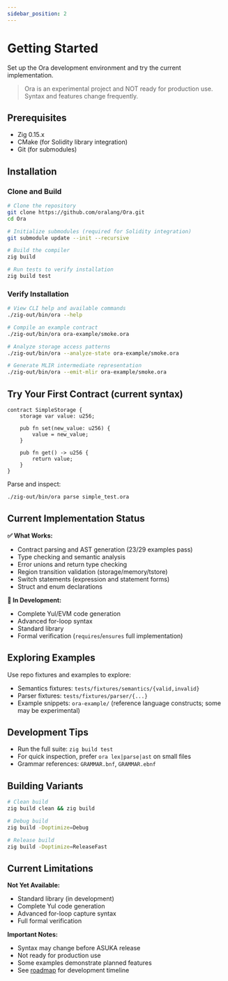 ```yaml
---
sidebar_position: 2
---
```


# Getting Started

Set up the Ora development environment and try the current implementation.

> Ora is an experimental project and NOT ready for production use. Syntax and features change frequently.

## Prerequisites

- Zig 0.15.x
- CMake (for Solidity library integration)
- Git (for submodules)

## Installation

### Clone and Build

```bash
# Clone the repository
git clone https://github.com/oralang/Ora.git
cd Ora

# Initialize submodules (required for Solidity integration)
git submodule update --init --recursive

# Build the compiler
zig build

# Run tests to verify installation
zig build test
```

### Verify Installation

```bash
# View CLI help and available commands
./zig-out/bin/ora --help

# Compile an example contract
./zig-out/bin/ora ora-example/smoke.ora

# Analyze storage access patterns
./zig-out/bin/ora --analyze-state ora-example/smoke.ora

# Generate MLIR intermediate representation
./zig-out/bin/ora --emit-mlir ora-example/smoke.ora
```

## Try Your First Contract (current syntax)

```ora
contract SimpleStorage {
    storage var value: u256;

    pub fn set(new_value: u256) {
        value = new_value;
    }

    pub fn get() -> u256 {
        return value;
    }
}
```

Parse and inspect:

```bash
./zig-out/bin/ora parse simple_test.ora
```

## Current Implementation Status

**✅ What Works:**
- Contract parsing and AST generation (23/29 examples pass)
- Type checking and semantic analysis
- Error unions and return type checking
- Region transition validation (storage/memory/tstore)
- Switch statements (expression and statement forms)
- Struct and enum declarations

**🚧 In Development:**
- Complete Yul/EVM code generation
- Advanced for-loop syntax
- Standard library
- Formal verification (`requires`/`ensures` full implementation)

## Exploring Examples

Use repo fixtures and examples to explore:

- Semantics fixtures: `tests/fixtures/semantics/{valid,invalid}`
- Parser fixtures: `tests/fixtures/parser/{...}`
- Example snippets: `ora-example/` (reference language constructs; some may be experimental)

## Development Tips

- Run the full suite: `zig build test`
- For quick inspection, prefer `ora lex|parse|ast` on small files
- Grammar references: `GRAMMAR.bnf`, `GRAMMAR.ebnf`

## Building Variants

```bash
# Clean build
zig build clean && zig build

# Debug build
zig build -Doptimize=Debug

# Release build
zig build -Doptimize=ReleaseFast
```

## Current Limitations

**Not Yet Available:**
- Standard library (in development)
- Complete Yul code generation
- Advanced for-loop capture syntax
- Full formal verification

**Important Notes:**
- Syntax may change before ASUKA release
- Not ready for production use
- Some examples demonstrate planned features
- See [roadmap](./roadmap-to-asuka.md) for development timeline 
